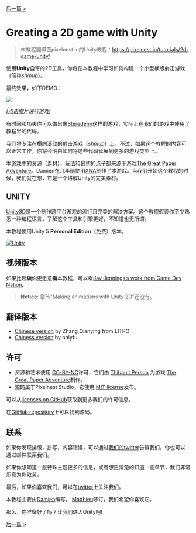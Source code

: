 [后一篇 >](https://github.com/yuiitsu/Article/blob/master/Unity-Tutorials/2d-game-unity/02.Table%20of%20contents.md)

# Greating a 2D game with Unity

> 本教程翻译至pixelnest.io的Unity教程：https://pixelnest.io/tutorials/2d-game-unity/



使用**Unity**自带的2D工具，你将在本教程中学习如何构建一个小型横版射击游戏（简称*shmup*）。

最终效果，如下DEMO：

[![](https://pixelnest.io/tutorials/2d-game-unity/-img/result.png)](https://pixelnest.io/tutorials/2d-game-unity/-demo/demo.html)

*(点击图片进行游戏)*

有时间和功夫你可以做出像[Steredenn](http://steredenn.pixelnest.io/)这样的游戏，实际上在我们的游戏中使用了教程里的代码。

我们将专注在横向滚动的射击游戏（*shmup*）上。不过，如果这个教程的内容可以正常工作，你将会明白如何将这些代码延展到更多的游戏类型上。

本游戏中的资源（素材），玩法和最初的点子都来源于游戏[The Great Paper Adventure](http://www.thegreatpaperadventure.com/)。Damien在几年前使用[XNA](http://en.wikipedia.org/wiki/Microsoft_XNA)制作了本游戏。当我们开始这个教程的时候，我们就在想，它是一个讲解Unity的完美素材。

## UNITY

[Unity3D](http://unity3d.com/)是一个制作跨平台游戏的流行且完美的解决方案。这个教程假设你至少熟悉一种编程语言，了解这个工具和引擎更好，不知道也无所谓。

本教程使用Unity 5 **Personal Edition**（免费）版本。

[![Unity](https://pixelnest.io/tutorials/2d-game-unity/-img/unity.png)](http://unity3d.com/unity/download)

## 视频版本

如果比起**读**你更愿意**看**本教程，可以看[Jay Jennings’s work from Game Dev Nation](http://gamedevnation.com/creating-a-2d-game-with-unity/).

> **Notice**: 章节"Making animations with Unity 2D"还没有。

## 翻译版本

- [Chinese version](http://www.litpo.com/category/%E6%98%93%E5%AD%A6%E7%9A%84%E6%95%99%E7%A8%8B/) by Zhang Qianying from LITPO
- [Chiness version](https://github.com/yuiitsu/Article/tree/master/Unity-Tutorials/2d-game-unity) by onlyfu

## 许可

- 资源和艺术使用 [CC-BY-NC](http://creativecommons.org/licenses/by-nc/2.0/fr/)许可，它们由 [Thibault Person](http://twitter.com/mrlapinou) 为游戏 [The Great Paper Adventure](http://www.thegreatpaperadventure.com/)制作。
- 源码属于Pixelnest Studio，它使用 [MIT license](http://choosealicense.com/licenses/mit/)发布。

可以从[licenses on GitHub](https://github.com/pixelnest/tutorial-2d-game-unity/blob/master/LICENSE.md)获取到更多我们的许可信息。

在[GitHub repository](https://github.com/pixelnest/tutorial-2d-game-unity/)上可以找到源码。

## 联系

如果你发现排版，拼写，内容错误，可以通过[我们的twitter](http://twitter.com/pixelnest)告诉我们，你也可以通过邮件联系我们。

如果你想知道一些特殊主题更多的信息，或者想更清楚的知道一些章节，我们非常乐意为你效劳。

最后，如果你喜欢我们，可以在[twitter](http://twitter.com/pixelnest)上关注我们。

本教程主要由[Damien](http://twitter.com/valryon)编写， [Matthieu](http://twitter.com/solarsailer)修订，我们希望你喜欢它。



那么，你准备好了吗？让我们进入Unity吧!

[后一篇 >](https://github.com/yuiitsu/Article/blob/master/Unity-Tutorials/2d-game-unity/02.Table%20of%20contents.md)

